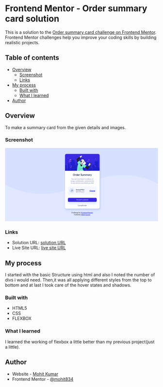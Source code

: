 # Frontend Mentor - Order summary card solution

This is a solution to the [Order summary card challenge on Frontend Mentor](https://www.frontendmentor.io/challenges/order-summary-component-QlPmajDUj). Frontend Mentor challenges help you improve your coding skills by building realistic projects.

## Table of contents

- [Overview](#overview)
  - [Screenshot](#screenshot)
  - [Links](#links)
- [My process](#my-process)
  - [Built with](#built-with)
  - [What I learned](#what-i-learned)
- [Author](#author)

## Overview

To make a summary card from the given details and images.

### Screenshot

![Screenshot](Screenshot.png)

### Links

- Solution URL: [solution URL](https://github.com/mohit834/Order-summary-card-challenge)
- Live Site URL: [live site URL](https://mohit834.github.io/Order-summary-card-challenge/)

## My process

I started with the basic Structure using html and also I noted the number of divs i would need.
Then,it was all applying different styles from the top to bottom and at last I took care of the hover states and shadows.

### Built with

- HTML5
- CSS
- FLEXBOX

### What I learned

I learned the working of flexbox a little better than my previous project(just a little).

## Author

- Website - [Mohit Kumar](https://mohit834.github.io/Order-summary-card-challenge/)
- Frontend Mentor - [@mohit834](https://www.frontendmentor.io/profile/mohit834)
